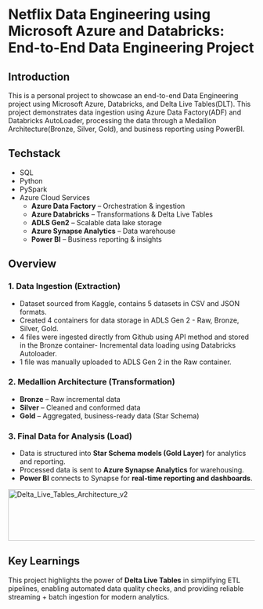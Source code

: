 # Netflix Data Engineering using Microsoft Azure and Databricks: End-to-End Data Engineering Project
## Introduction
This is a personal project to showcase an end-to-end Data Engineering project using Microsoft Azure, Databricks, and Delta Live Tables(DLT). This project demonstrates data ingestion using Azure Data Factory(ADF) and Databricks AutoLoader, processing the data through a Medallion Architecture(Bronze, Silver, Gold), and business reporting using PowerBI.
## Techstack
* SQL
* Python
* PySpark
* Azure Cloud Services
  * **Azure Data Factory** – Orchestration & ingestion  
  * **Azure Databricks** – Transformations & Delta Live Tables  
  * **ADLS Gen2** – Scalable data lake storage  
  * **Azure Synapse Analytics** – Data warehouse  
  * **Power BI** – Business reporting & insights   
## Overview
### 1. Data Ingestion (Extraction)
* Dataset sourced from Kaggle, contains 5 datasets in CSV and JSON formats.
* Created 4 containers for data storage in ADLS Gen 2 - Raw, Bronze, Silver, Gold.
* 4 files were ingested directly from Github using API method and stored in the Bronze container- Incremental data loading using Databricks Autoloader.
* 1 file was manually uploaded to ADLS Gen 2 in the Raw container.
### 2. Medallion Architecture (Transformation)
* **Bronze** – Raw incremental data  
* **Silver** – Cleaned and conformed data  
* **Gold** – Aggregated, business-ready data (Star Schema) 
### 3. Final Data for Analysis (Load)
* Data is structured into **Star Schema models (Gold Layer)** for analytics and reporting.
* Processed data is sent to **Azure Synapse Analytics** for warehousing.
* **Power BI** connects to Synapse for **real-time reporting and dashboards**.
 <img width="768" height="105" alt="Delta_Live_Tables_Architecture_v2" src="https://github.com/user-attachments/assets/5e0067f3-5a00-4290-bc6b-89328012a0d8" />

## Key Learnings
This project highlights the power of **Delta Live Tables** in simplifying ETL pipelines, enabling automated data quality checks, and providing reliable streaming + batch ingestion for modern analytics.
